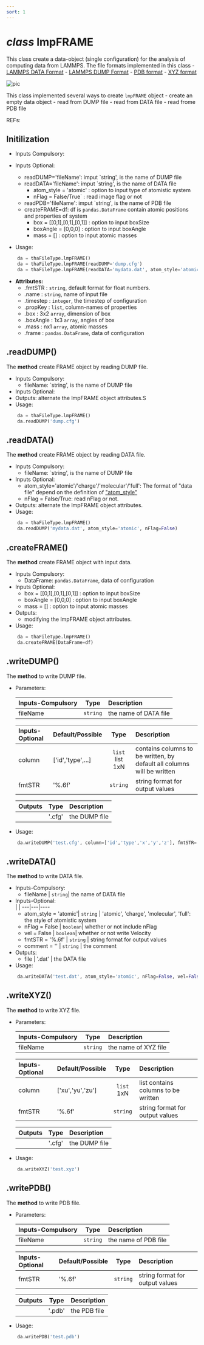 ```yaml
---
sort: 1
---
```


# *class* lmpFRAME

This class create a data-object (single configuration) for the analysis of computing data from LAMMPS. The file formats implemented in this class
	- [LAMMPS DATA Format](https://docs.lammps.org/2001/data_format.html)
	- [LAMMPS DUMP Format](https://docs.lammps.org/dump.html)
	- [PDB format](https://ftp.wwpdb.org/pub/pdb/doc/format_descriptions/Format_v33_Letter.pdf)
	- [XYZ format](https://www.cgl.ucsf.edu/chimera/docs/UsersGuide/xyz.html)

![pic](https://icme.hpc.msstate.edu/mediawiki/images/e/e7/4kovito.gif)

This class implemented several ways to create `lmpFRAME` object
	- create an empty data object
	- read from DUMP file 
	- read from DATA file 
	- read frome PDB file 


REFs:


## Initilization
* Inputs Compulsory: 
* Inputs Optional: 
	- readDUMP='fileName': imput `string', is the name of DUMP file
	- readDATA='fileName': imput `string', is the name of DATA file
		- atom_style = 'atomic'	: option to input type of atomistic system
		- nFlag = False/True`		: read image flag or not
	- readPDB='fileName': imput `string', is the name of PDB file
	- createFRAME=df: df is `pandas.DataFrame` contain atomic positions and properties of system
		- box = [[0,1],[0,1],[0,1]]	: option to input boxSize
		- boxAngle = [0,0,0]				: option to input boxAngle
		- mass = []									: option to input atomic masses

* Usage: 
```python
	da = thaFileType.lmpFRAME()
	da = thaFileType.lmpFRAME(readDUMP='dump.cfg')
	da = thaFileType.lmpFRAME(readDATA='mydata.dat', atom_style='atomic', nFlag=False)
```
* **Attributes:**
	- .fmtSTR 			: `string`, default format for float numbers.
	- .name 		: `string`, name of input file
	- .timestep : `integer`, the timestep of configuration
	- .propKey  : `list`, column-names of properties
	- .box      : 3x2 `array`, dimension of box
	- .boxAngle	: 1x3 `array`, angles of box
	- .mass			: nx1 `array`, atomic masses
	- .frame    : `pandas.DataFrame`, data of configuration

## .readDUMP()
The **method** create FRAME object by reading DUMP file.
* Inputs Compulsory: 
	- fileName: `string', is the name of DUMP file
* Inputs Optional:
* Outputs: alternate the lmpFRAME object attributes.S
* Usage: 
```python
	da = thaFileType.lmpFRAME()
	da.readDUMP('dump.cfg')
```

## .readDATA()
The **method** create FRAME object by reading DATA file.
* Inputs Compulsory: 
	- fileName: `string', is the name of DUMP file
* Inputs Optional:
	- atom_style='atomic'/'charge'/'molecular'/'full': The format of "data file" depend on the definition of ["atom_style"](https://lammps.sandia.gov/doc/atom_style.html)
	- nFlag = False/True: read nFlag or not.
* Outputs: alternate the lmpFRAME object attributes.
* Usage: 
```python
	da = thaFileType.lmpFRAME()
	da.readDUMP('mydata.dat', atom_style='atomic', nFlag=False)
```

## .createFRAME()
The **method** create FRAME object with input data.
* Inputs Compulsory: 
	- DataFrame: `pandas.DataFrame`, data of configuration
* Inputs Optional:
	- box = [[0,1],[0,1],[0,1]]	: option to input boxSize
	- boxAngle = [0,0,0]				: option to input boxAngle
	- mass = []									: option to input atomic masses
* Outputs: 
	- modifying the lmpFRAME object attributes.
* Usage: 
```python
	da = thaFileType.lmpFRAME()
	da.createFRAME(DataFrame=df)
```


## .writeDUMP()
The **method** to write DUMP file.
* Parameters:

	| Inputs-Compulsory | Type    | Description |
	|:------------------|:-------:|:------------|
	| fileName   		| `string`| the name of DATA file |

	| Inputs-Optional   | Default/Possible 	| Type    | Description |
	|:------------------|:------------------|:-------:|:------------|
	| column        	| ['id','type',...] | `list` list 1xN| contains columns to be written, by default all columns will be written |
	| fmtSTR		 		| '%.6f'   			| `string`| string format for output values |

	| Outputs 			| Type    | Description |
	|:------------------|:-------:|:------------|
	| 					| '.cfg'  | the DUMP file |

* Usage: 
```python
	da.writeDUMP('test.cfg', column=['id','type','x','y','z'], fmtSTR='%.4f')
```

## .writeDATA()
The **method** to write DATA file.
* Inputs-Compulsory: <br>
	- fileName   		| `string`| the name of DATA file 
* Inputs-Optional: <br> 
	| | 
	---|---|----
	- atom_style = 'atomic'| `string` | 'atomic', 'charge', 'molecular', 'full': the style of atomistic system 
	- nFlag		= False    | `boolean`| whether or not include nFlag 
	- vel 		= False    | `boolean`| whether or not write Velocity 
	- fmtSTR	= '%.6f'   | `string` | string format for output values 
	- comment   = ''      | `string` | the comment 
* Outputs: <br> 			
	- file | '.dat'  | the DATA file 
* Usage:
```python
	da.writeDATA('test.dat', atom_style='atomic', nFlag=False, vel=False, fmtSTR='%.4f')
```

## .writeXYZ()
The **method** to write XYZ file.
* Parameters:

	| Inputs-Compulsory | Type    | Description |
	|:------------------|:-------:|:------------|
	| fileName   		| `string`| the name of XYZ file |

	| Inputs-Optional   | Default/Possible 	| Type    | Description |
	|:------------------|:------------------|:-------:|:------------|
	| column        	| ['xu','yu','zu']	| `list` 1xN| list contains columns to be written  |
	| fmtSTR		 		| '%.6f'   			| `string`| string format for output values |

	| Outputs 			| Type    | Description |
	|:------------------|:-------:|:------------|
	| 					| '.cfg'  | the DUMP file |

* Usage:
```python
	da.writeXYZ('test.xyz')
```

## .writePDB()
The **method** to write PDB file.
* Parameters:

	| Inputs-Compulsory | Type    | Description |
	|:------------------|:-------:|:------------|
	| fileName   		| `string`| the name of PDB file |

	| Inputs-Optional   | Default/Possible 	| Type    | Description |
	|:------------------|:------------------|:-------:|:------------|
	| fmtSTR		 		| '%.6f'   			| `string`| string format for output values |

	| Outputs 			| Type    | Description |
	|:------------------|:-------:|:------------|
	| 					| '.pdb'  | the PDB file |

* Usage:
```python
	da.writePDB('test.pdb')
```


